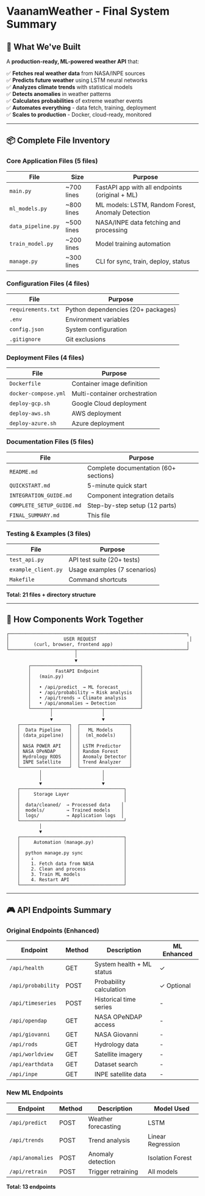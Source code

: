 # VaanamWeather - Final System Summary 

## 🎯 What We've Built

A **production-ready, ML-powered weather API** that:

✅ **Fetches real weather data** from NASA/INPE sources  
✅ **Predicts future weather** using LSTM neural networks  
✅ **Analyzes climate trends** with statistical models  
✅ **Detects anomalies** in weather patterns  
✅ **Calculates probabilities** of extreme weather events  
✅ **Automates everything** - data fetch, training, deployment  
✅ **Scales to production** - Docker, cloud-ready, monitored  

---

## 📦 Complete File Inventory

### **Core Application Files (5 files)**

| File | Size | Purpose |
|------|------|---------|
| `main.py` | ~700 lines | FastAPI app with all endpoints (original + ML) |
| `ml_models.py` | ~800 lines | ML models: LSTM, Random Forest, Anomaly Detection |
| `data_pipeline.py` | ~500 lines | NASA/INPE data fetching and processing |
| `train_model.py` | ~200 lines | Model training automation |
| `manage.py` | ~300 lines | CLI for sync, train, deploy, status |

### **Configuration Files (4 files)**

| File | Purpose |
|------|---------|
| `requirements.txt` | Python dependencies (20+ packages) |
| `.env` | Environment variables |
| `config.json` | System configuration |
| `.gitignore` | Git exclusions |

### **Deployment Files (4 files)**

| File | Purpose |
|------|---------|
| `Dockerfile` | Container image definition |
| `docker-compose.yml` | Multi-container orchestration |
| `deploy-gcp.sh` | Google Cloud deployment |
| `deploy-aws.sh` | AWS deployment |
| `deploy-azure.sh` | Azure deployment |

### **Documentation Files (5 files)**

| File | Purpose |
|------|---------|
| `README.md` | Complete documentation (60+ sections) |
| `QUICKSTART.md` | 5-minute quick start |
| `INTEGRATION_GUIDE.md` | Component integration details |
| `COMPLETE_SETUP_GUIDE.md` | Step-by-step setup (12 parts) |
| `FINAL_SUMMARY.md` | This file |

### **Testing & Examples (3 files)**

| File | Purpose |
|------|---------|
| `test_api.py` | API test suite (20+ tests) |
| `example_client.py` | Usage examples (7 scenarios) |
| `Makefile` | Command shortcuts |

**Total: 21 files + directory structure**

---

## 🔗 How Components Work Together

```
┌─────────────────────────────────────────────────────────────────┐
│                    USER REQUEST                                  │
│         (curl, browser, frontend app)                           │
└────────────────────────┬────────────────────────────────────────┘
                         │
                         ▼
        ┌────────────────────────────────────────┐
        │         FastAPI Endpoint               │
        │   (main.py)                            │
        │                                        │
        │   • /api/predict  → ML forecast        │
        │   • /api/probability → Risk analysis   │
        │   • /api/trends → Climate analysis     │
        │   • /api/anomalies → Detection         │
        └───────┬──────────────────┬─────────────┘
                │                  │
                ▼                  ▼
    ┌──────────────────┐  ┌──────────────────┐
    │  Data Pipeline   │  │   ML Models      │
    │ (data_pipeline)  │  │  (ml_models)     │
    │                  │  │                  │
    │ NASA POWER API   │  │ LSTM Predictor   │
    │ NASA OPeNDAP     │  │ Random Forest    │
    │ Hydrology RODS   │  │ Anomaly Detector │
    │ INPE Satellite   │  │ Trend Analyzer   │
    └──────────────────┘  └──────────────────┘
            │                      │
            │                      │
            ▼                      ▼
    ┌──────────────────────────────────────┐
    │     Storage Layer                    │
    │                                      │
    │  data/cleaned/  → Processed data    │
    │  models/        → Trained models    │
    │  logs/          → Application logs  │
    └──────────────────────────────────────┘
            │
            ▼
    ┌──────────────────────────────────────┐
    │     Automation (manage.py)           │
    │                                      │
    │  python manage.py sync               │
    │    ↓                                 │
    │    1. Fetch data from NASA           │
    │    2. Clean and process              │
    │    3. Train ML models                │
    │    4. Restart API                    │
    └──────────────────────────────────────┘
```

---

## 🎮 API Endpoints Summary

### **Original Endpoints (Enhanced)**

| Endpoint | Method | Description | ML Enhanced |
|----------|--------|-------------|-------------|
| `/api/health` | GET | System health + ML status | ✓ |
| `/api/probability` | POST | Probability calculation | ✓ Optional |
| `/api/timeseries` | POST | Historical time series | - |
| `/api/opendap` | GET | NASA OPeNDAP access | - |
| `/api/giovanni` | GET | NASA Giovanni | - |
| `/api/rods` | GET | Hydrology data | - |
| `/api/worldview` | GET | Satellite imagery | - |
| `/api/earthdata` | GET | Dataset search | - |
| `/api/inpe` | GET | INPE satellite data | - |

### **New ML Endpoints**

| Endpoint | Method | Description | Model Used |
|----------|--------|-------------|------------|
| `/api/predict` | POST | Weather forecasting | LSTM |
| `/api/trends` | POST | Trend analysis | Linear Regression |
| `/api/anomalies` | POST | Anomaly detection | Isolation Forest |
| `/api/retrain` | POST | Trigger retraining | All models |

**Total: 13 endpoints**
